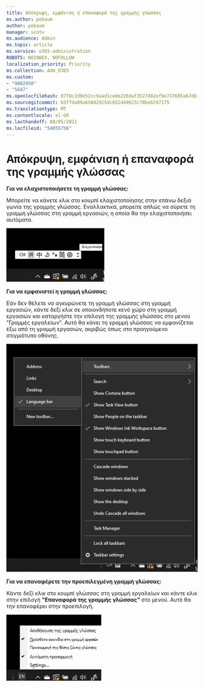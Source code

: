 ```yaml
---
title: Απόκρυψη, εμφάνιση ή επαναφορά της γραμμής γλώσσας
ms.author: pebaum
author: pebaum
manager: scotv
ms.audience: Admin
ms.topic: article
ms.service: o365-administration
ROBOTS: NOINDEX, NOFOLLOW
localization_priority: Priority
ms.collection: Adm_O365
ms.custom:
- "9002950"
- "5647"
ms.openlocfilehash: 87f8c2d9e52cc9aad1cede226daf3527882ef9e737685a67d671978c05c5a822
ms.sourcegitcommit: b5f7da89a650d2915dc652449623c78be6247175
ms.translationtype: MT
ms.contentlocale: el-GR
ms.lasthandoff: 08/05/2021
ms.locfileid: "54055756"
---
```

# <a name="hide-display-or-reset-the-language-bar"></a>Απόκρυψη, εμφάνιση ή επαναφορά της γραμμής γλώσσας

**Για να ελαχιστοποιήσετε τη γραμμή γλώσσας:**

Μπορείτε να κάνετε κλικ στο κουμπί ελαχιστοποίησης στην επάνω δεξιά γωνία της γραμμής γλώσσας. Εναλλακτικά, μπορείτε απλώς να σύρετε τη γραμμή γλώσσας στη γραμμή εργασιών, η οποία θα την ελαχιστοποιήσει αυτόματα.

![Ελαχιστοποίηση της γραμμής γλώσσας](media/minimize-language-bar.png)

**Για να εμφανιστεί η γραμμή γλώσσας:**

Εάν δεν θέλετε να αγκυρώνετε τη γραμμή γλώσσας στη γραμμή εργασιών, κάντε δεξί  κλικ σε οποιονδήποτε κενό χώρο στη γραμμή εργασιών και καταργήστε την επιλογή της γραμμής γλώσσας στο μενού "Γραμμές εργαλείων". Αυτό θα κάνει τη γραμμή γλώσσας να εμφανίζεται έξω από τη γραμμή εργασιών, ακριβώς όπως στο προηγούμενο στιγμιότυπο οθόνης.

![Αναδυόμενη γραμμή γλώσσας](media/pop-out-language-bar.png)

**Για να επαναφέρετε την προεπιλεγμένη γραμμή γλώσσας:**

Κάντε δεξί κλικ στο κουμπί γλώσσας στη γραμμή εργαλείων και κάντε κλικ στην επιλογή **"Επαναφορά της γραμμής γλώσσας"** στο μενού. Αυτό θα την επαναφέρει στην προεπιλογή.

![Γραμμή επαναφοράς γλώσσας](media/restore-language-bar.png)
